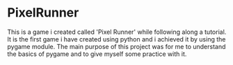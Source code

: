 # PixelRunner
 
 This is a game i created called 'Pixel Runner' while following along a tutorial.
 It is the first game i have created using python and i achieved it by using the pygame module.
 The main purpose of this project was for me to understand the basics of pygame and to give myself some practice with it.
